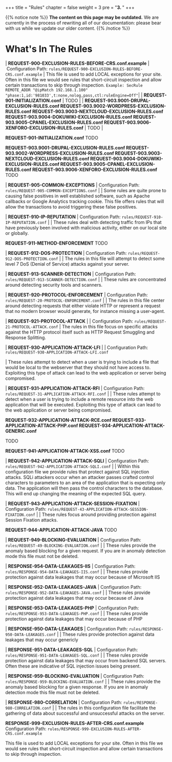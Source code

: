 +++
title = "Rules"
chapter = false
weight = 3
pre = "<b>3. </b>"
+++

{{% notice note %}}
**The content on this page may be outdated.** We are currently in the process of rewriting all of our documentation: please bear with us while we update our older content.
{{% /notice %}}

# What's In The Rules

| **REQUEST-900-EXCLUSION-RULES-BEFORE-CRS.conf.example**
|  Configuration Path:
  `rules/REQUEST-900-EXCLUSION-RULES-BEFORE-CRS.conf.example`
| This file is used to add LOCAL exceptions for your site. Often in this
  file we would see rules that short-circuit inspection and allow
  certain transactions to skip through inspection.
 `Example: SecRule REMOTE_ADDR "@ipMatch 192.168.1.100" "phase:1,id:'981033',t:none,nolog,pass,ctl:ruleEngine=Off"`|
| **REQUEST-901-INITIALIZATION.conf** | TODO |
| **REQUEST-903.9001-DRUPAL-EXCLUSION-RULES.conf
  REQUEST-903.9002-WORDPRESS-EXCLUSION-RULES.conf
  REQUEST-903.9003-NEXTCLOUD-EXCLUSION-RULES.conf
  REQUEST-903.9004-DOKUWIKI-EXCLUSION-RULES.conf
  REQUEST-903.9005-CPANEL-EXCLUSION-RULES.conf
  REQUEST-903.9006-XENFORO-EXCLUSION-RULES.conf** | TODO |

  **REQUEST-901-INITIALIZATION.conf**
  TODO

  **REQUEST-903.9001-DRUPAL-EXCLUSION-RULES.conf
  REQUEST-903.9002-WORDPRESS-EXCLUSION-RULES.conf
  REQUEST-903.9003-NEXTCLOUD-EXCLUSION-RULES.conf
  REQUEST-903.9004-DOKUWIKI-EXCLUSION-RULES.conf
  REQUEST-903.9005-CPANEL-EXCLUSION-RULES.conf
  REQUEST-903.9006-XENFORO-EXCLUSION-RULES.conf**
  TODO

| **REQUEST-905-COMMON-EXCEPTIONS**
| Configuration Path:
  `rules/REQUEST-905-COMMON-EXCEPTIONS.conf`
|
| Some rules are quite prone to causing false positives in well
  established software, such as Apache callbacks or Google Analytics
  tracking cookie. This file offers rules that will allow the
  transactions to avoid triggering these false positives.

| **REQUEST-910-IP-REPUTATION**
| Configuration Path:
  `rules/REQUEST-910-IP-REPUTATION.conf`
|
| These rules deal with detecting traffic from IPs that have previously
  been involved with malicious activity, either on our local site or
  globally.


  **REQUEST-911-METHOD-ENFORCEMENT**
  TODO

| **REQUEST-912-DOS-PROTECTION**
| Configuration Path:
  `rules/REQUEST-912-DOS-PROTECTION.conf`
|
| The rules in this file will attempt to detect some level 7 DoS (Denial
  of Service) attacks against your server.

| **REQUEST-913-SCANNER-DETECTION**
| Configuration Path:
  `rules/REQUEST-913-SCANNER-DETECTION.conf`
|
| These rules are concentrated around detecting security tools and
  scanners.

| **REQUEST-920-PROTOCOL-ENFORCEMENT**
| Configuration Path:
  `rules/REQUEST-20-PROTOCOL-ENFORCEMENT.conf`
|
| The rules in this file center around detecting requests that either
  violate HTTP or represent a request that no modern browser would
  generate, for instance missing a user-agent.

| **REQUEST-921-PROTOCOL-ATTACK**
|
| Configuration Path: `rules/REQUEST-21-PROTOCOL-ATTACK.conf`
| The rules in this file focus on specific attacks against the HTTP
  protocol itself such as HTTP Request Smuggling and Response Splitting.

| **REQUEST-930-APPLICATION-ATTACK-LFI**
|
| Configuration Path: `rules/REQUEST-930-APPLICATION-ATTACK-LFI.conf`

| These rules attempt to detect when a user is trying to include a file
  that would be local to the webserver that they should not have access
  to. Exploiting this type of attack can lead to the web application or
  server being compromised.

| **REQUEST-931-APPLICATION-ATTACK-RFI**
| Configuration Path: `rules/REQUEST-31-APPLICATION-ATTACK-RFI.conf`
|
| These rules attempt to detect when a user is trying to include a
  remote resource into the web application that will be executed.
  Exploiting this type of attack can lead to the web application or
  server being compromised.

  **REQUEST-932-APPLICATION-ATTACK-RCE.conf
  REQUEST-933-APPLICATION-ATTACK-PHP.conf
  REQUEST-934-APPLICATION-ATTACK-GENERIC.conf**

  TODO

  **REQUEST-941-APPLICATION-ATTACK-XSS.conf**
  TODO


| **REQUEST-942-APPLICATION-ATTACK-SQLI**
| Configuration Path: `rules/REQUEST-942-APPLICATION-ATTACK-SQLI.conf`
|
| Within this configuration file we provide rules that protect against
  SQL injection attacks. SQLi attackers occur when an attacker passes
  crafted control characters to parameters to an area of the application
  that is expecting only data. The application will then pass the
  control characters to the database. This will end up changing the
  meaning of the expected SQL query.

| **REQUEST-943-APPLICATION-ATTACK-SESSION-FIXATION**
| Configuration Path: `rules/REQUEST-43-APPLICATION-ATTACK-SESSION-FIXATION.conf`
|
| These rules focus around providing protection against Session Fixation
  attacks.

  **REQUEST-944-APPLICATION-ATTACK-JAVA**
  TODO

| **REQUEST-949-BLOCKING-EVALUATION**
| Configuration Path: `rules/REQUEST-49-BLOCKING-EVALUATION.conf`
|
| These rules provide the anomaly based blocking for a given request. If
  you are in anomaly detection mode this file must not be deleted.

| **RESPONSE-954-DATA-LEAKAGES-IIS**
| Configuration Path:
  `rules/RESPONSE-954-DATA-LEAKAGES-IIS.conf`
|
| These rules provide protection against data leakages that may occur
  because of Microsoft IIS

| **RESPONSE-952-DATA-LEAKAGES-JAVA**
| Configuration Path: `rules/RESPONSE-952-DATA-LEAKAGES-JAVA.conf`
|
| These rules provide protection against data leakages that may occur
  because of Java

| **RESPONSE-953-DATA-LEAKAGES-PHP**
| Configuration Path:
  `rules/RESPONSE-953-DATA-LEAKAGES-PHP.conf`
|
| These rules provide protection against data leakages that may occur
  because of PHP

| **RESPONSE-950-DATA-LEAKAGES**
| Configuration Path:
  `rules/RESPONSE-950-DATA-LEAKAGES.conf`
|
| These rules provide protection against data leakages that may occur
  genericly

| **RESPONSE-951-DATA-LEAKAGES-SQL**
| Configuration Path:
  `rules/RESPONSE-951-DATA-LEAKAGES-SQL.conf`
|
| These rules provide protection against data leakages that may occur
  from backend SQL servers. Often these are indicative of SQL injection
  issues being present.

| **RESPONSE-959-BLOCKING-EVALUATION**
| Configuration Path: `rules/RESPONSE-959-BLOCKING-EVALUATION.conf`
|
| These rules provide the anomaly based blocking for a given response.
  If you are in anomaly detection mode this file must not be deleted.

| **RESPONSE-980-CORRELATION**
| Configuration Path: `rules/RESPONSE-980-CORRELATION.conf`
|
| The rules in this configuration file facilitate the gathering of data
  about successful and unsuccessful attacks on the server.

  **RESPONSE-999-EXCLUSION-RULES-AFTER-CRS.conf.example**
  Configuration Path: `rules/RESPONSE-999-EXCLUSION-RULES-AFTER-CRS.conf.example`

  This file is used to add LOCAL exceptions for your site. Often in this
  file we would see rules that short-circuit inspection and allow
  certain transactions to skip through inspection.
